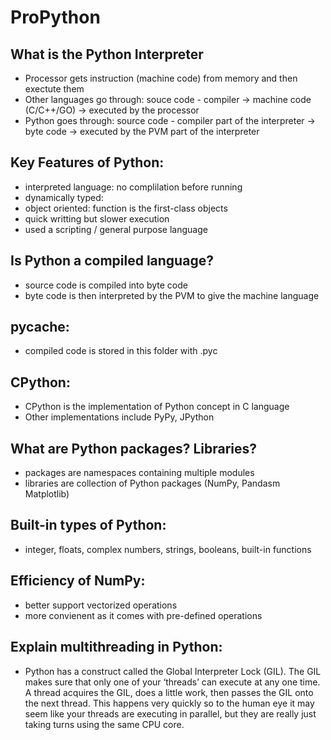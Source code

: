 # ProPython

## What is the Python Interpreter

- Processor gets instruction (machine code) from memory and then exectute them
- Other languages go through: souce code - compiler -> machine code (C/C++/GO) -> executed by the processor
- Python goes through: source code - compiler part of the interpreter -> byte code -> executed by the PVM part of the interpreter

## Key Features of Python:

- interpreted language: no complilation before running
- dynamically typed:
- object oriented: function is the first-class objects
- quick writting but slower execution
- used a scripting / general purpose language

## Is Python a compiled language?

- source code is compiled into byte code
- byte code is then interpreted by the PVM to give the machine language

## **pycache**:

- compiled code is stored in this folder with .pyc

## CPython:

- CPython is the implementation of Python concept in C language
- Other implementations include PyPy, JPython

## What are Python packages? Libraries?

- packages are namespaces containing multiple modules
- libraries are collection of Python packages (NumPy, Pandasm Matplotlib)

## Built-in types of Python:

- integer, floats, complex numbers, strings, booleans, built-in functions

## Efficiency of NumPy:

- better support vectorized operations
- more convienent as it comes with pre-defined operations

## Explain multithreading in Python:

- Python has a construct called the Global Interpreter Lock (GIL). The GIL makes sure that only one of your ‘threads’ can execute at any one time. A thread acquires the GIL, does a little work, then passes the GIL onto the next thread. This happens very quickly so to the human eye it may seem like your threads are executing in parallel, but they are really just taking turns using the same CPU core.
